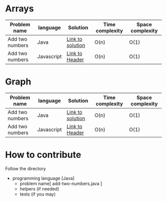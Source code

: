 

# Arrays

| Problem name  | language      | Solution      | Time complexity |Space complexity |
| ------------- | ------------- | ------------- |------------- |------------- |
| Add two numbers  | Java  | [Link to solution](#the-header) | O(n) | O(1)
| Add two numbers  | Javascript  | [Link to Header](#the-solution) | O(n) | O(1)

# Graph

| Problem name  | language      | Solution      | Time complexity |Space complexity |
| ------------- | ------------- | ------------- |------------- |------------- |
| Add two numbers  | Java  | [Link to solution](#the-header) | O(n) | O(1)
| Add two numbers  | Javascript  | [Link to Header](#the-solution) | O(n) | O(1)


# How to contribute
Follow the directory 


- programming language [Java]
  - problem name[ add-two-numbers.java ]
  - helpers (if needed)
  - tests (if you may)